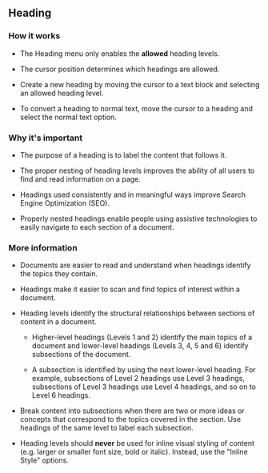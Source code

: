 ## Heading

### How it works
* The Heading menu only enables the **allowed** heading levels.

* The cursor position determines which headings are allowed.

* Create a new heading by moving the cursor to a text block and selecting an allowed heading level.

* To convert a heading to normal text, move the cursor to a heading and select the normal text option.

### Why it's important
* The purpose of a heading is to label the content that follows it.

* The proper nesting of heading levels improves the ability of all users to find and read information on a page.

* Headings used consistently and in meaningful ways improve Search Engine Optimization (SEO).

* Properly nested headings enable people using assistive technologies to easily navigate to each section of a document.


### More information
* Documents are easier to read and understand when headings identify the topics they contain.

* Headings make it easier to scan and find topics of interest within a document.

* Heading levels identify the structural relationships between sections of content in a document.

  * Higher-level headings (Levels 1 and 2) identify the main topics of a document and lower-level headings (Levels 3, 4, 5 and 6) identify subsections of the document.

  * A subsection is identified by using the next lower-level heading. For example, subsections of Level 2 headings use Level 3 headings, subsections of Level 3 headings use Level 4 headings, and so on to Level 6 headings.

* Break content into subsections when there are two or more ideas or concepts that correspond to the topics covered in the section. Use headings of the same level to label each subsection.

* Heading levels should **never** be used for inline visual styling of content (e.g. larger or smaller font size, bold or italic). Instead, use the "Inline Style" options.

